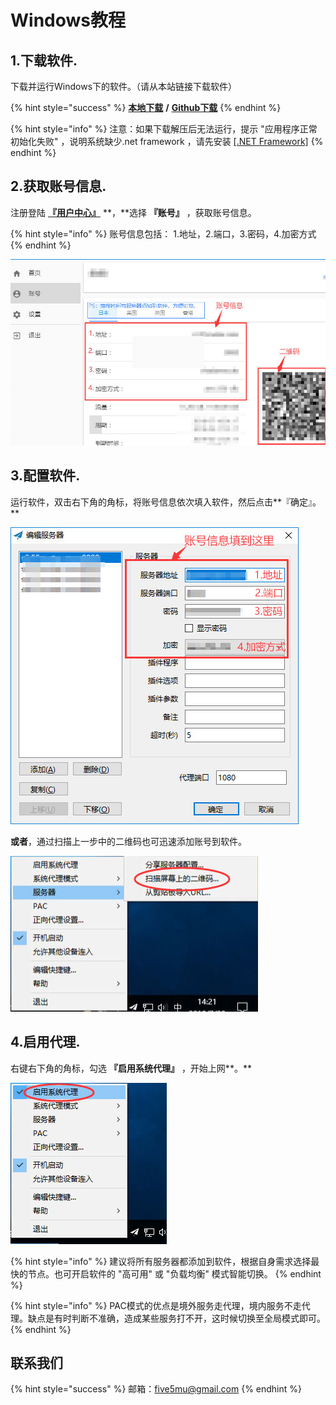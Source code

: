 # Windows教程

## 1.下载软件.

下载并运行Windows下的软件。（请从本站链接下载软件）

{% hint style="success" %}
[**本地下载**](http://dl.nordss.com/last_windows.zip)   **/**   [**Github下载**](https://github.com/shadowsocks/shadowsocks-windows/releases/download/4.1.2/Shadowsocks-4.1.2.zip)
{% endhint %}

{% hint style="info" %}
注意：如果下载解压后无法运行，提示 "应用程序正常初始化失败" ，说明系统缺少.net framework ，请先安装 [\[.NET Framework\]](https://www.microsoft.com/zh-CN/download/details.aspx?id=48130)
{% endhint %}

## 2.获取账号信息.

注册登陆 [**『用户中心』**](../) **，**选择 **『账号』** ，获取账号信息。

{% hint style="info" %}
账号信息包括： 1.地址，2.端口，3.密码，4.加密方式
{% endhint %}

![](../.gitbook/assets/ss_user.jpg)

## 3.配置软件.

运行软件，双击右下角的角标，将账号信息依次填入软件，然后点击**『确定』。**

![](../.gitbook/assets/ss_win1.jpg)

**或者**，通过扫描上一步中的二维码也可迅速添加账号到软件。

![](../.gitbook/assets/ss_win2.jpg)

## **4.启用代理.**

右键右下角的角标，勾选 **『启用系统代理』** ，开始上网**。**

![](../.gitbook/assets/ss_win3.jpg)

{% hint style="info" %}
建议将所有服务器都添加到软件，根据自身需求选择最快的节点。也可开启软件的 "高可用" 或 "负载均衡" 模式智能切换。
{% endhint %}

{% hint style="info" %}
PAC模式的优点是境外服务走代理，境内服务不走代理。缺点是有时判断不准确，造成某些服务打不开，这时候切换至全局模式即可。
{% endhint %}

## 联系我们

{% hint style="success" %}
邮箱：[five5mu@gmail.com](mailto:five5mu@gmail.com)​
{% endhint %}

